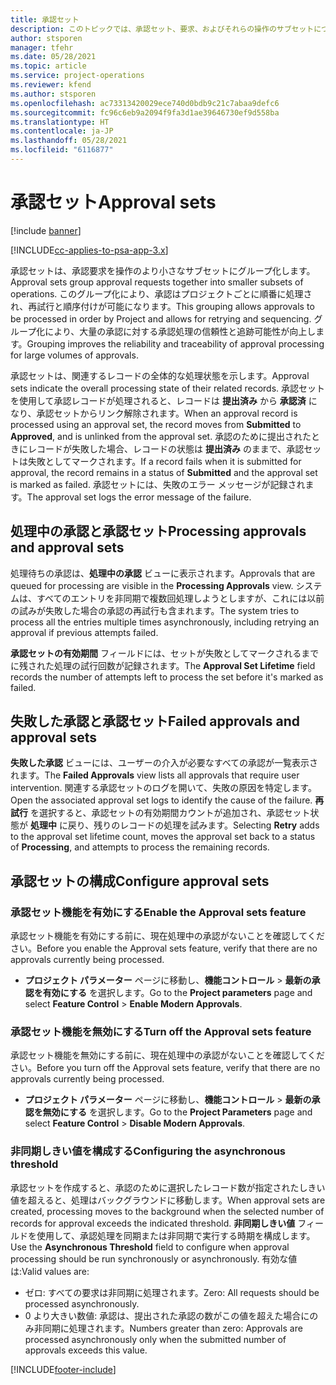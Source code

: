 ```yaml
---
title: 承認セット
description: このトピックでは、承認セット、要求、およびそれらの操作のサブセットについて説明します。
author: stsporen
manager: tfehr
ms.date: 05/28/2021
ms.topic: article
ms.service: project-operations
ms.reviewer: kfend
ms.author: stsporen
ms.openlocfilehash: ac73313420029ece740d0bdb9c21c7abaa9defc6
ms.sourcegitcommit: fc96c6eb9a2094f9fa3d1ae39646730ef9d558ba
ms.translationtype: HT
ms.contentlocale: ja-JP
ms.lasthandoff: 05/28/2021
ms.locfileid: "6116877"
---
```

# <a name="approval-sets"></a><span data-ttu-id="4b586-103">承認セット</span><span class="sxs-lookup"><span data-stu-id="4b586-103">Approval sets</span></span>

[!include [banner](../includes/psa-now-project-operations.md)]

[!INCLUDE[cc-applies-to-psa-app-3.x](../includes/cc-applies-to-psa-app-3x.md)]

<span data-ttu-id="4b586-104">承認セットは、承認要求を操作のより小さなサブセットにグループ化します。</span><span class="sxs-lookup"><span data-stu-id="4b586-104">Approval sets group approval requests together into smaller subsets of operations.</span></span> <span data-ttu-id="4b586-105">このグループ化により、承認はプロジェクトごとに順番に処理され、再試行と順序付けが可能になります。</span><span class="sxs-lookup"><span data-stu-id="4b586-105">This grouping allows approvals to be processed in order by Project and allows for retrying and sequencing.</span></span> <span data-ttu-id="4b586-106">グループ化により、大量の承認に対する承認処理の信頼性と追跡可能性が向上します。</span><span class="sxs-lookup"><span data-stu-id="4b586-106">Grouping improves the reliability and traceability of approval processing for large volumes of approvals.</span></span>

<span data-ttu-id="4b586-107">承認セットは、関連するレコードの全体的な処理状態を示します。</span><span class="sxs-lookup"><span data-stu-id="4b586-107">Approval sets indicate the overall processing state of their related records.</span></span> <span data-ttu-id="4b586-108">承認セットを使用して承認レコードが処理されると、レコードは **提出済み** から **承認済** になり、承認セットからリンク解除されます。</span><span class="sxs-lookup"><span data-stu-id="4b586-108">When an approval record is processed using an approval set, the record moves from **Submitted** to **Approved**, and is unlinked from the approval set.</span></span> <span data-ttu-id="4b586-109">承認のために提出されたときにレコードが失敗した場合、レコードの状態は **提出済み** のままで、承認セットは失敗としてマークされます。</span><span class="sxs-lookup"><span data-stu-id="4b586-109">If a record fails when it is submitted for approval, the record remains in a status of **Submitted** and the approval set is marked as failed.</span></span> <span data-ttu-id="4b586-110">承認セットには、失敗のエラー メッセージが記録されます。</span><span class="sxs-lookup"><span data-stu-id="4b586-110">The approval set logs the error message of the failure.</span></span>

## <a name="processing-approvals-and-approval-sets"></a><span data-ttu-id="4b586-111">処理中の承認と承認セット</span><span class="sxs-lookup"><span data-stu-id="4b586-111">Processing approvals and approval sets</span></span>
<span data-ttu-id="4b586-112">処理待ちの承認は、**処理中の承認** ビューに表示されます。</span><span class="sxs-lookup"><span data-stu-id="4b586-112">Approvals that are queued for processing are visible in the **Processing Approvals** view.</span></span> <span data-ttu-id="4b586-113">システムは、すべてのエントリを非同期で複数回処理しようとしますが、これには以前の試みが失敗した場合の承認の再試行も含まれます。</span><span class="sxs-lookup"><span data-stu-id="4b586-113">The system tries to process all the entries multiple times asynchronously, including retrying an approval if previous attempts failed.</span></span>

<span data-ttu-id="4b586-114">**承認セットの有効期間** フィールドには、セットが失敗としてマークされるまでに残された処理の試行回数が記録されます。</span><span class="sxs-lookup"><span data-stu-id="4b586-114">The **Approval Set Lifetime** field records the number of attempts left to process the set before it's marked as failed.</span></span>

## <a name="failed-approvals-and-approval-sets"></a><span data-ttu-id="4b586-115">失敗した承認と承認セット</span><span class="sxs-lookup"><span data-stu-id="4b586-115">Failed approvals and approval sets</span></span>
<span data-ttu-id="4b586-116">**失敗した承認** ビューには、ユーザーの介入が必要なすべての承認が一覧表示されます。</span><span class="sxs-lookup"><span data-stu-id="4b586-116">The **Failed Approvals** view lists all approvals that require user intervention.</span></span> <span data-ttu-id="4b586-117">関連する承認セットのログを開いて、失敗の原因を特定します。</span><span class="sxs-lookup"><span data-stu-id="4b586-117">Open the associated approval set logs to identify the cause of the failure.</span></span>
<span data-ttu-id="4b586-118">**再試行** を選択すると、承認セットの有効期間カウントが追加され、承認セット状態が **処理中** に戻り、残りのレコードの処理を試みます。</span><span class="sxs-lookup"><span data-stu-id="4b586-118">Selecting **Retry** adds to the approval set lifetime count, moves the approval set back to a status of **Processing**, and attempts to process the remaining records.</span></span>

## <a name="configure-approval-sets"></a><span data-ttu-id="4b586-119">承認セットの構成</span><span class="sxs-lookup"><span data-stu-id="4b586-119">Configure approval sets</span></span>

###  <a name="enable-the-approval-sets-feature"></a><span data-ttu-id="4b586-120">承認セット機能を有効にする</span><span class="sxs-lookup"><span data-stu-id="4b586-120">Enable the Approval sets feature</span></span>
<span data-ttu-id="4b586-121">承認セット機能を有効にする前に、現在処理中の承認がないことを確認してください。</span><span class="sxs-lookup"><span data-stu-id="4b586-121">Before you enable the Approval sets feature, verify that there are no approvals currently being processed.</span></span>

- <span data-ttu-id="4b586-122">**プロジェクト パラメーター** ページに移動し、**機能コントロール** > **最新の承認を有効にする** を選択します。</span><span class="sxs-lookup"><span data-stu-id="4b586-122">Go to the **Project parameters** page and select **Feature Control** > **Enable Modern Approvals**.</span></span>

### <a name="turn-off-the-approval-sets-feature"></a><span data-ttu-id="4b586-123">承認セット機能を無効にする</span><span class="sxs-lookup"><span data-stu-id="4b586-123">Turn off the Approval sets feature</span></span>
<span data-ttu-id="4b586-124">承認セット機能を無効にする前に、現在処理中の承認がないことを確認してください。</span><span class="sxs-lookup"><span data-stu-id="4b586-124">Before you turn off the Approval sets feature, verify that there are no approvals currently being processed.</span></span>

- <span data-ttu-id="4b586-125">**プロジェクト パラメーター** ページに移動し、**機能コントロール** > **最新の承認を無効にする** を選択します。</span><span class="sxs-lookup"><span data-stu-id="4b586-125">Go to the **Project Parameters** page and select **Feature Control** > **Disable Modern Approvals**.</span></span>

### <a name="configuring-the-asynchronous-threshold"></a><span data-ttu-id="4b586-126">非同期しきい値を構成する</span><span class="sxs-lookup"><span data-stu-id="4b586-126">Configuring the asynchronous threshold</span></span> 
<span data-ttu-id="4b586-127">承認セットを作成すると、承認のために選択したレコード数が指定されたしきい値を超えると、処理はバックグラウンドに移動します。</span><span class="sxs-lookup"><span data-stu-id="4b586-127">When approval sets are created, processing moves to the background when the selected number of records for approval exceeds the indicated threshold.</span></span> <span data-ttu-id="4b586-128">**非同期しきい値** フィールドを使用して、承認処理を同期または非同期で実行する時期を構成します。</span><span class="sxs-lookup"><span data-stu-id="4b586-128">Use the **Asynchronous Threshold** field to configure when approval processing should be run synchronously or asynchronously.</span></span>
<span data-ttu-id="4b586-129">有効な値は:</span><span class="sxs-lookup"><span data-stu-id="4b586-129">Valid values are:</span></span>

  - <span data-ttu-id="4b586-130">ゼロ: すべての要求は非同期に処理されます。</span><span class="sxs-lookup"><span data-stu-id="4b586-130">Zero: All requests should be processed asynchronously.</span></span> 
  - <span data-ttu-id="4b586-131">0 より大きい数値: 承認は、提出された承認の数がこの値を超えた場合にのみ非同期に処理されます。</span><span class="sxs-lookup"><span data-stu-id="4b586-131">Numbers greater than zero: Approvals are processed asynchronously only when the submitted number of approvals exceeds this value.</span></span>

[!INCLUDE[footer-include](../includes/footer-banner.md)]
